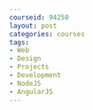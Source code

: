 ```yaml
---
courseid: 94250
layout: post
categories: courses
tags:
- Web
- Design
- Projects
- Development
- NodeJS
- AngularJS
---
```

